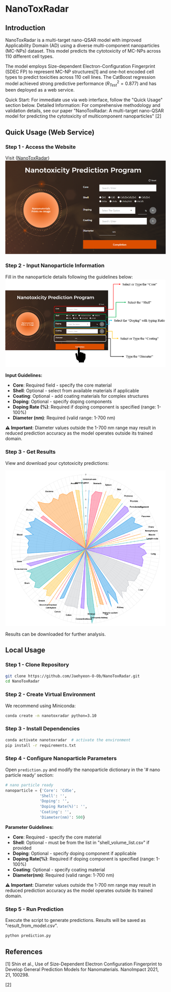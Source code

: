 # NanoToxRadar
## Introduction
NanoToxRadar is a multi-target nano-QSAR model with improved Applicability Domain (AD) using a diverse multi-component nanoparticles (MC-NPs) dataset. This model predicts the cytotoxicity of MC-NPs across 110 different cell types.

The model employs Size-dependent Electron-Configuration Fingerprint (SDEC FP) to represent MC-NP structures[1] and one-hot encoded cell types to predict toxicities across 110 cell lines. The CatBoost regression model achieved strong predictive performance $(R^{2}_{Test} = 0.877)$ and has been deployed as a web service.

Quick Start: For immediate use via web interface, follow the "Quick Usage" section below.
Detailed Information: For comprehensive methodology and validation details, see our paper "NanoToxRadar: A multi-target nano-QSAR model for predicting the cytotoxicity of multicomponent nanoparticles" [2]

## Quick Usage (Web Service)
### Step 1 - Access the Website 
Visit ([NanoToxRadar](https://www.kitox.re.kr/nanotoxradar))
![Alt text for the image](images/image_1.png "Main screen in the website")

### Step 2 - Input Nanoparticle Information
Fill in the nanoparticle details following the guidelines below:
![Alt text for the image](images/image_3.png "Fill the blank with the following rules")

**Input Guidelines:**
- **Core**: Required field - specify the core material
- **Shell**: Optional - select from available materials if applicable
- **Coating**: Optional - add coating materials for complex structures
- **Doping**: Optional - specify doping components
- **Doping Rate (%)**: Required if doping component is specified (range: 1-100%)
- **Diameter (nm)**: Required (valid range: 1-700 nm)

**⚠️ Important**: Diameter values outside the 1-700 nm range may result in reduced prediction accuracy as the model operates outside its trained domain.

### Step 3 - Get Results
View and download your cytotoxicity predictions:

![Alt text for the image](images/image_2.png "Prediction results page")

Results can be downloaded for further analysis.

## Local Usage

### Step 1 - Clone Repository
```bash
git clone https://github.com/Jaehyeon-O-Ob/NanoToxRadar.git
cd NanoToxRadar
```

### Step 2 - Create Virtual Environment
We recommend using Miniconda:
```bash
conda create -n nanotoxradar python=3.10
```

### Step 3 - Install Dependencies
```bash
conda activate nanotoxradar  # activate the environment
pip install -r requirements.txt
```

### Step 4 - Configure Nanoparticle Parameters
Open `prediction.py` and modify the nanoparticle dictionary in the '# nano particle ready' section:

```python
# nano particle ready
nanoparticle = {'Core': 'CdSe',
               'Shell': '',
               'Doping': '',
               'Doping Rate(%)': '',
               'Coating': '',
               'Diameter(nm)': 500}
```

**Parameter Guidelines:**
- **Core**: Required - specify the core material
- **Shell**: Optional - must be from the list in "shell_volume_list.csv" if provided
- **Doping**: Optional - specify doping component if applicable
- **Doping Rate(%)**: Required if doping component is specified (range: 1-100%)
- **Coating**: Optional - specify coating material
- **Diameter(nm)**: Required (valid range: 1-700 nm)

**⚠️ Important**: Diameter values outside the 1-700 nm range may result in reduced prediction accuracy as the model operates outside its trained domain.

### Step 5 - Run Prediction
Execute the script to generate predictions. Results will be saved as "result_from_model.csv".
```bash
python prediction.py
```

## References
[1] Shin et al., Use of Size-Dependent Electron Configuration Fingerprint to Develop General Prediction Models for Nanomaterials. NanoImpact 2021, 21, 100298.

[2]
